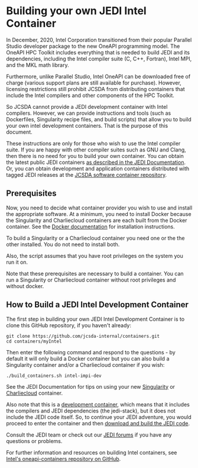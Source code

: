 # Building your own JEDI Intel Container

In December, 2020, Intel Corporation transitioned from their popular Parallel Studio developer package to the new OneAPI programming model.  The OneAPI HPC Toolkit includes everything that is needed to build JEDI and its dependencies, including the Intel compiler suite (C, C++, Fortran), Intel MPI, and the MKL math library.

Furthermore, unlike Parallel Studio, Intel OneAPI can be downloaded free of charge (various support plans are still available for purchase).  However, licensing restrictions still prohibit JCSDA from distributing containers that include the Intel compilers and other components of the HPC Toolkit.

So JCSDA cannot provide a JEDI development container with Intel compilers.  However, we can provide instructions and tools (such as Dockerfiles, Singularity recipe files, and build scripts) that allow you to build your own intel development containers.  That is the purpose of this document.

These instructions are only for those who wish to use the Intel compiler suite.  If you are happy with other compiler suites such as GNU and Clang, then there is no need for you to build your own container.  You can obtain the latest public JEDI containers [as described in the JEDI Documentation](https://jointcenterforsatellitedataassimilation-jedi-docs.readthedocs-hosted.com/en/latest/using/jedi_environment/containers.html#available-containers).  Or, you can obtain development and application containers distributed with tagged JEDI releases at the [JCSDA software container repository](http://data.jcsda.org/pages/containers.html).

Prerequisites
-------------

Now, you need to decide what container provider you wish to use and install the appropriate software.  At a minimum, you need to install Docker because the Singularity and Charliecloud containers are each built from the Docker container.  See the [Docker documentation](https://docs.docker.com/get-docker/) for installation instructions.

To build a Singularity or a Charliecloud container you need one or the the other installed.  You do not need to install both.

Also, the script assumes that you have root privileges on the system you run it on.

Note that these prerequisites are necessary to build a container.  You can run a Singularity or Charliecloud container without root privileges and without docker.

How to Build a JEDI Intel Development Container
-----------------------------------------------

The first step in building your own JEDI Intel Development Container is to clone this GitHub repository, if you haven't already:

```
git clone https://github.com/jcsda-internal/containers.git
cd containers/myIntel
```

Then enter the following command and respond to the questions - by default it will only build a Docker container but you can also build a Singularity container and/or a Charliecloud container if you wish:

```
./build_containers.sh intel-impi-dev
```

See the JEDI Documentation for tips on using your new [Singularity](https://jointcenterforsatellitedataassimilation-jedi-docs.readthedocs-hosted.com/en/latest/using/jedi_environment/singularity.html) or [Charliecloud](https://jointcenterforsatellitedataassimilation-jedi-docs.readthedocs-hosted.com/en/latest/using/jedi_environment/charliecloud.html) container.

Also note that this is a [development container](https://jointcenterforsatellitedataassimilation-jedi-docs.readthedocs-hosted.com/en/latest/using/jedi_environment/containers.html), which means that it includes the compilers and JEDI dependencies (the jedi-stack), but it does not include the JEDI code itself.  So, to continue your JEDI adventure, you would proceed to enter the container and then [download and build the JEDI code](https://jointcenterforsatellitedataassimilation-jedi-docs.readthedocs-hosted.com/en/latest/using/building_and_running/building_jedi.html).

Consult the JEDI team or check out our [JEDI forums](https://forums.jcsda.org/) if you have any questions or problems.

For further information and resources on building Intel containers, see [Intel's oneapi-containers repository on GitHub](https://github.com/intel/oneapi-containers).

